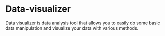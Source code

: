# Data-visualizer
Data visualizer is data analysis tool that allows you to easily do some basic data manipulation and visualize your data with various methods.

